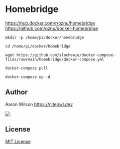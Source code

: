 # Homebridge
https://hub.docker.com/r/oznu/homebridge
https://github.com/oznu/docker-homebridge

```
mkdir -p /home/pi/docker/homebridge
```
```
cd /home/pi/docker/homebridge
```
```
wget https://github.com/slochewie/docker-compose-files/raw/main/homebridge/docker-compose.yml
```
```
docker-compose pull
```
```
docker-compose up -d
```

## Author

Aaron Wilson <https://niteowl.dev>

[![](https://cdn.buymeacoffee.com/buttons/default-blue.png)](https://www.buymeacoffee.com/slochewie)

## License

[MIT License](./LICENSE)